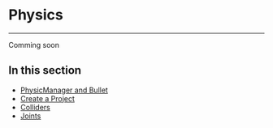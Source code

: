 # Physics
---
Comming soon

## In this section
* [PhysicManager and Bullet](physicmanager_bullet.md)
* [Create a Project](physic_bodies.md)
* [Colliders](colliders.md)
* [Joints](joints.md)